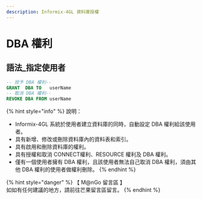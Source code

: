 ```yaml
---
description: Informix-4GL 資料庫授權
---
```


# DBA 權利

## 語法\_指定使用者

```sql
-- 授予 DBA 權利--
GRANT  DBA TO   userName
-- 取消 DBA 權利--
REVOKE DBA FROM userName
```

{% hint style="info" %}
說明：

* Informix-4GL 系統於使用者建立資料庫的同時，自動設定 DBA 權利給該使用者。
* 具有新增、修改或刪除資料庫內的資料表和索引。
* 具有啟用和刪除資料庫的權利。
* 具有授權和取消 CONNECT權利、RESOURCE 權利及 DBA 權利。
* 僅有一個使用者擁有 DBA 權利，且該使用者無法自己取消 DBA 權利，須由其他 DBA 權利的使用者做權利刪除。
{% endhint %}

{% hint style="danger" %}
【 M@nGo 留言區 】\
如如有任何建議的地方，請前往芒果留言區留言。
{% endhint %}
